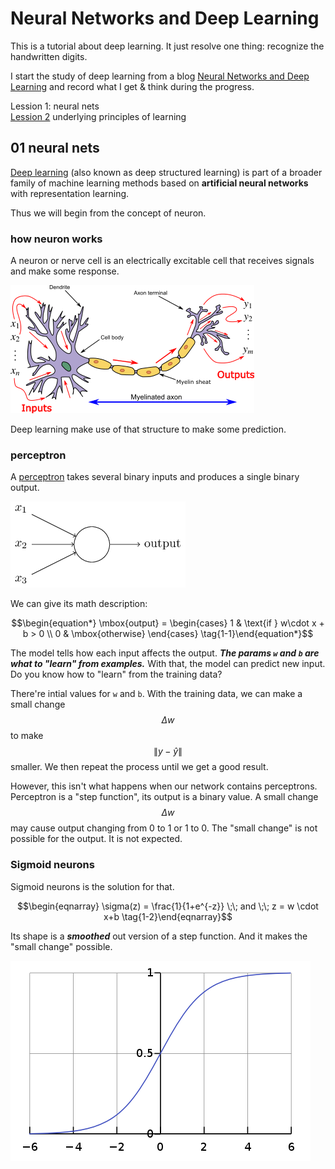 <script id="MathJax-script" async src="https://cdn.jsdelivr.net/npm/mathjax@3/es5/tex-mml-chtml.js"></script>

# Neural Networks and Deep Learning

This is a tutorial about deep learning. It just resolve one thing:
recognize the handwritten digits.

I start the study of deep learning from a blog
[Neural Networks and Deep Learning](http://neuralnetworksanddeeplearning.com/index.html)
and record what I get & think during the progress.

Lession 1: neural nets  
[Lession 2](./cost_function_math.md) underlying principles of learning

## 01 neural nets

[Deep learning](https://en.wikipedia.org/wiki/Deep_learning)
(also known as deep structured learning) is part of a broader family of
machine learning methods based on **artificial neural networks**
with representation learning.

Thus we will begin from the concept of neuron.

### how neuron works

A neuron or nerve cell is an electrically excitable cell
that receives signals and make some response.

![Neuron](./pic/Neuron.png)

Deep learning make use of that structure to make some prediction.

### perceptron

A [perceptron](https://en.wikipedia.org/wiki/Perceptron)
takes several binary inputs and produces a single binary output.

![perceptron image](./pic/perceptron.png)

We can give its math description:

$$\begin{equation*}
  \mbox{output} =
    \begin{cases}
      1 & \text{if } w\cdot x + b > 0 \\
      0 & \mbox{otherwise}
    \end{cases}
\tag{1-1}\end{equation*}$$

The model tells how each input affects the output.
***The params `w` and `b` are what to "learn" from examples.***
With that, the model can predict new input.
Do you know how to "learn" from the training data?

There're intial values for `w` and `b`.
With the training data, we can make a small change
$$\Delta w$$ to make $$\|y - \hat{y}\|$$ smaller.
We then repeat the process until we get a good result.

However, this isn't what happens when our network contains perceptrons.
Perceptron is a "step function", its output is a binary value.
A small change $$\Delta w$$ may cause output changing from 0 to 1 or 1 to 0.
The "small change" is not possible for the output. It is not expected.

### Sigmoid neurons

Sigmoid neurons is the solution for that.

$$\begin{eqnarray}
  \sigma(z) = \frac{1}{1+e^{-z}} \;\; and \;\; z = w \cdot x+b
\tag{1-2}\end{eqnarray}$$

Its shape is a ***smoothed*** out version of a step function. And it makes the "small change" possible.

![the sigmoid function](./pic/Logistic-curve.png)
